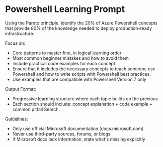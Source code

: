 # Powershell Learning Prompt

Using the Pareto principle, identify the 20% of Azure Powershell concepts that provide 80% of the knowledge needed to deploy production-ready infrastructure. 

Focus on: 
* Core patterns to master first, in logical learning order 
* Most common beginner mistakes and how to avoid them 
* Include practical code examples for each concept
* Ensure that it includes the necessary concepts to teach someone use Powershell and how to write scripts with Powershell best practices.
* Use examples that are compatible with Powershell Version 7 only

Output Format: 
* Progressive learning structure where each topic builds on the previous 
* Each section should include: concept explanation + code example + common pitfall Search 

Guidelines: 
* Only use official Microsoft documentation (docs.microsoft.com) 
* Never use third-party sources, forums, or blogs 
* If Microsoft docs lack information, state what's missing explicitly